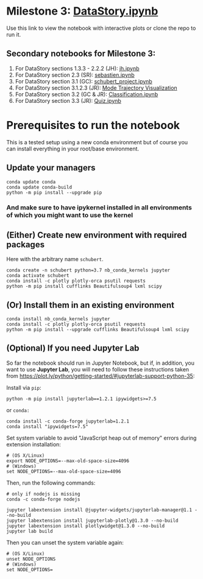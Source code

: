 # Milestone 3: [DataStory.ipynb](https://nbviewer.jupyter.org/github/DCMLab/schubert_dances/blob/master/DataStory.ipynb?flush_cache=true)
Use this link to view the notebook with interactive plots or clone the repo to run it.

## Secondary notebooks for Milestone 3:
1. For DataStory sections 1.3.3 - 2.2.2 (JH): [jh.ipynb](https://nbviewer.jupyter.org/github/DCMLab/schubert_dances/blob/master/jh.ipynb?flush_cache=true)
1. For DataStory section 2.3 (SR): [sebastien.ipynb](https://nbviewer.jupyter.org/github/DCMLab/schubert_dances/blob/master/sebastien.ipynb?flush_cache=true)
1. For DataStory section 3.1 (GC): [schubert_project.ipynb](https://nbviewer.jupyter.org/github/DCMLab/schubert_dances/blob/master/schubert_project.ipynb?flush_cache=true)
1. For DataStory section 3.1.2.3 (JR): [Mode Trajectory Visualization](https://nbviewer.jupyter.org/github/DCMLab/schubert_dances/blob/master/Mode%20Trajectory%20Visualization.ipynb?flush_cache=true)
1. For DataStory section 3.2 (GC & JR): [Classification.ipynb](https://nbviewer.jupyter.org/github/DCMLab/schubert_dances/blob/master/Classification.ipynb?flush_cache=true)
1. For DataStory section 3.3 (JR): [Quiz.ipynb](https://nbviewer.jupyter.org/github/DCMLab/schubert_dances/blob/master/Quiz.ipynb?flush_cache=true)
 

# Prerequisites to run the notebook
This is a tested setup using a new conda environment but of course you can install everything in your root/base environment.

## Update your managers

    conda update conda
    conda update conda-build
    python -m pip install --upgrade pip
    
### And make sure to have ipykernel installed in all environments of which you might want to use the kernel
    
## (Either) Create new environment with required packages
Here with the arbitrary name `schubert`.

    conda create -n schubert python=3.7 nb_conda_kernels jupyter
    conda activate schubert
    conda install -c plotly plotly-orca psutil requests
    python -m pip install cufflinks Beautifulsoup4 lxml scipy
    
## (Or) Install them in an existing environment
    conda install nb_conda_kernels jupyter
    conda install -c plotly plotly-orca psutil requests
    python -m pip install --upgrade cufflinks Beautifulsoup4 lxml scipy
    
## (Optional) If you need Jupyter Lab

So far the notebook should run in Jupyter Notebook, but if, in addition, you want to use **Jupyter Lab**, you will need to follow these instructions taken from https://plot.ly/python/getting-started/#jupyterlab-support-python-35:

Install via `pip`:

    python -m pip install jupyterlab==1.2.1 ipywidgets>=7.5
    
or `conda:`

    conda install -c conda-forge jupyterlab=1.2.1
    conda install "ipywidgets=7.5"
    
Set system variable to avoid "JavaScript heap out of memory" errors during extension installation:

    # (OS X/Linux)
    export NODE_OPTIONS=--max-old-space-size=4096
    # (Windows)
    set NODE_OPTIONS=--max-old-space-size=4096

Then, run the following commands:

    # only if nodejs is missing
    conda -c conda-forge nodejs
    
    jupyter labextension install @jupyter-widgets/jupyterlab-manager@1.1 --no-build
    jupyter labextension install jupyterlab-plotly@1.3.0 --no-build
    jupyter labextension install plotlywidget@1.3.0 --no-build
    jupyter lab build

Then you can unset the system variable again:

    # (OS X/Linux)
    unset NODE_OPTIONS
    # (Windows)
    set NODE_OPTIONS=

